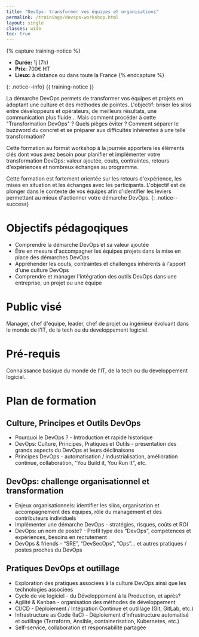 ```yaml
---
title: "DevOps: transformer vos équipes et organisations"
permalink: /trainings/devops-workshop.html
layout: single
classes: wide
toc: true
---
```


{% capture training-notice %}
- **Durée:** 1j (7h)
- **Prix:** 700€ HT
- **Lieux:** à distance ou dans toute la France
{% endcapture %}

{: .notice--info}
{{ training-notice }}

La démarche DevOps permets de transformer vos équipes et projets en adoptant une culture et des méthodes de pointes. L'objectif: briser les silos entre développeurs et opérateurs, de meilleurs résultats, une communication plus fluide... Mais comment procéder à cette "Transformation DevOps" ? Quels pièges éviter ? Comment séparer le buzzword du concret et se préparer aux difficultés inhérentes à une telle transformation?

Cette formation au format workshop à la journée apportera les éléments clés dont vous avez besoin pour planifier et implémenter votre transformation DevOps: valeur ajoutée, couts, contraintes, retours d'expériences et nombreux échanges au programme. 

Cette formation est fortement orientée sur les retours d'expérience, les mises en situation et les échanges avec les participants. L'objectif est de plonger dans le contexte de vos équipes afin d'identifier les leviers permettant au mieux d'actionner votre démarche DevOps. 
{: .notice--success}

# Objectifs pédagoqiques

- Comprendre la démarche DevOps et sa valeur ajoutée
- Être en mesure d'accompagner les équipes projets dans la mise en place des démarches DevOps
- Appréhender les couts, contraintes et challenges inhérents à l'apport d'une culture DevOps
- Comprendre et manager l'intégration des outils DevOps dans une entreprise, un projet ou une équipe

# Public visé

Manager, chef d'équipe, leader, chef de projet ou ingénieur évoluant dans le monde de l'IT, de la tech ou du developpement logiciel. 

# Pré-requis

Connaissance basique du monde de l'IT, de la tech ou du developpement logiciel. 

# Plan de formation

## Culture, Principes et Outils DevOps

- Pourquoi le DevOps ? - Introduction et rapide historique
- DevOps: Culture, Principes, Pratiques et Outils - présentation des grands aspects du DevOps et leurs déclinaisons 
- Principes DevOps - automatisation / industrialisation, amélioration continue, collaboration, "You Build it, You Run It", etc.

## DevOps: challenge organisationnel et transformation

- Enjeux organisationnels: identifier les silos, organisation et accompagnement des équipes, rôle du management et des contributeurs individuels 
- Implémenter une démarche DevOps - stratégies, risques, coûts et ROI
- DevOps: un nom de poste? - Profil type des “DevOps”, compétences et expériences, besoins en recrutement
- DevOps & friends - “SRE”, “DevSecOps”, “Ops”… et autres pratiques / postes proches du DevOps 

## Pratiques DevOps et outillage

- Exploration des pratiques associées à la culture DevOps ainsi que les technologies associées
- Cycle de vie logiciel - du Développement à la Production, et après?
- Agilité & Kanban - organisation des méthodes de développement
- CI/CD - Déploiement / Intégration Continue et outillage (Git, GitLab, etc.)
- Infrastructure as Code (IaC) - Déploiement d’infrastructure automatisé et outillage (Terraform, Ansible, containerisation, Kubernetes, etc.)
- Self-service, collaboration et responsabilité partagée